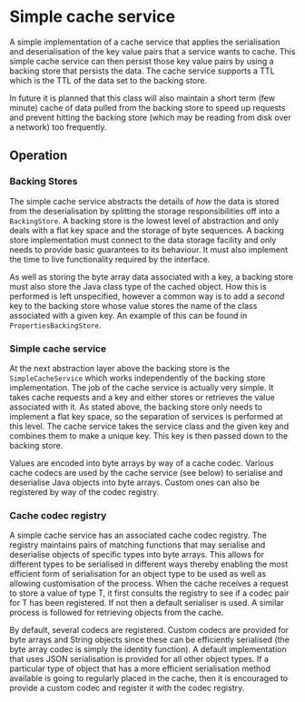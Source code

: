 # Simple cache service

A simple implementation of a cache service that applies the serialisation and 
deserialisation of the key value pairs that a service wants to cache. This simple 
cache service can then persist those key value pairs by using a backing store that 
persists the data. The cache service supports a TTL which is the TTL of the data 
set to the backing store.

In future it is planned that this class will also maintain a short term 
(few minute) cache of data pulled from the backing store to speed up requests and 
prevent hitting the backing store (which may be reading from disk over a network) 
too frequently.

## Operation

### Backing Stores

The simple cache service abstracts the details of *how* the data is stored from the deserialisation by splitting the
storage responsibilities off into a `BackingStore`. A backing store is the lowest level of abstraction and only deals
with a flat key space and the storage of byte sequences. A backing store implementation must connect to the data
storage facility and only needs to provide basic guarantees to its behaviour. It must also implement the time to live
functionality required by the interface.

As well as storing the byte array data associated with a key, a backing store must also store the Java class type of the
cached object. How this is performed is left unspecified, however a common way is to add a *second* key to the backing store
whose value stores the name of the class associated with a given key. An example of this can be found in `PropertiesBackingStore`.

### Simple cache service

At the next abstraction layer above the backing store is the `SimpleCacheService` which works independently of the backing
store implementation. The job of the cache service is actually very simple. It takes cache requests and a key and either
stores or retrieves the value associated with it. As stated above, the backing store only needs to implement a flat key
space, so the separation of services is performed at this level. The cache service takes the service class and the given
key and combines them to make a unique key. This key is then passed down to the backing store.

Values are encoded into byte arrays by way of a cache codec. Various cache codecs are used by the cache service (see below)
to serialise and deserialise Java objects into byte arrays. Custom ones can also be registered by way of the codec registry.

### Cache codec registry

A simple cache service has an associated cache codec registry. The registry maintains pairs of matching functions that
may serialise and deserialise objects of specific types into byte arrays. This allows for different types to be serialised
in different ways thereby enabling the most efficient form of serialisation for an object type to be used as well as
allowing customisation of the process. When the cache receives a request to store a value of type T, it first consults the
registry to see if a codec pair for T has been registered. If not then a default serialiser is used. A similar process
is followed for retrieving objects from the cache.

By default, several codecs are registered. Custom codecs are provided for byte arrays and String objects since these can
be efficiently serialised (the byte array codec is simply the identity function). A default implementation that uses
JSON serialisation is provided for all other object types. If a particular type of object that has a more efficient
serialisation method available is going to regularly placed in the cache, then it is encouraged to provide a custom
codec and register it with the codec registry.
